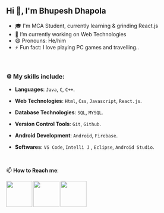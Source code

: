 ## Hi 👋, I'm Bhupesh Dhapola
- 🎓 I'm MCA Student, currently learning & grinding React.js 
- 🔭 I’m currently working on Web Technologies
- 😄 Pronouns: He/him
- ⚡ Fun fact: I love playing PC games and travelling..

<br>


### :gear: My skills include:

- **Languages**: `Java`, `C`, `C++`.

- **Web Technologies**: `Html`, `Css`, `Javascript`, `React.js`.

- **Database Technologies**: `SQL`, `MYSQL`.

- **Version Control Tools**: `Git`, `Github`.

- **Android Development**: `Android`, `Firebase`.

- **Softwares**: `VS Code`, `Intelli J` , `Eclipse`, `Android Studio`.


<br>


📫 **How to Reach me**: 
 

<a href="https://www.linkedin.com/in/bhupesh-dhapola-aa3990173">
  <img align="left" width=70px src="https://img.icons8.com/clouds/100/000000/linkedin.png"/>
</a> 
<a href="mailto:bhupeshdhapola@gmail.com">
  <img align="left" width=70px src="https://img.icons8.com/clouds/100/000000/gmail.png"/>
</a>
<a href="https://instagram.com/bhupesh_dhapola__">
  <img align="left" width=70px src="https://img.icons8.com/clouds/100/000000/instagram.png"/>
</a>

</br>
<br>
<br>
<br>
<br>
